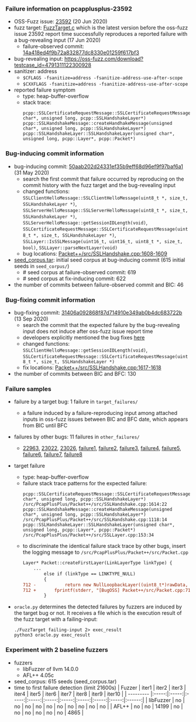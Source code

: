 ### Failure information on pcapplusplus-23592
- OSS-Fuzz issue: [23592](https://bugs.chromium.org/p/oss-fuzz/issues/detail?id=23592) (20 Jun 2020) 
- fuzz target: [FuzzTarget.c](https://github.com/seladb/PcapPlusPlus/blob/14a418ed4f9b72a832877dc8330e01259f617bf3/Tests/Fuzzers/FuzzTarget.cpp) which is the latest version before the oss-fuzz issue 23592 report time successfully reproduces a reported failure with a bug-revealing input (17 Jun 2020)
    - failure-observed commit: [14a418ed4f9b72a832877dc8330e01259f617bf3](https://github.com/seladb/PcapPlusPlus/commit/14a418ed4f9b72a832877dc8330e01259f617bf3) 
- bug-revealing input: https://oss-fuzz.com/download?testcase_id=4791311122300928
- sanitizer: address
    - `$CFLAGS -fsanitize=address -fsanitize-address-use-after-scope`
    - `$CXXFLAGS -fsanitize=address -fsanitize-address-use-after-scope`
- reported failure symptom 
    - type: heap-buffer-overflow  
    - stack trace:  
		```
		pcpp::SSLCertificateRequestMessage::SSLCertificateRequestMessage(unsigned char*, unsigned long, pcpp::SSLHandshakeLayer*)   
		pcpp::SSLHandshakeMessage::createHandhakeMessage(unsigned char*, unsigned long, pcpp::SSLHandshakeLayer*)   
		pcpp::SSLHandshakeLayer::SSLHandshakeLayer(unsigned char*, unsigned long, pcpp::Layer*, pcpp::Packet*)
		```

### Bug-inducing commit information
- bug-inducing commit: [50aab202d24331ef35b9eff68d96ef9f97baf6a1](https://github.com/seladb/PcapPlusPlus/commit/50aab202d24331ef35b9eff68d96ef9f97baf6a1) (31 May 2020)
    - search the first commit that failure occurred by reproducing on the commit history with the fuzz target and the bug-revealing input
    - changed functions: `SSLClientHelloMessage::SSLClientHelloMessage(uint8_t *, size_t, SSLHandshakeLayer *)`, `SSLServerHelloMessage::SSLServerHelloMessage(uint8_t *, size_t, SSLHandshakeLayer *)`, `SSLServerHelloMessage::getSessionIDLength(void)`, `SSLCertificateRequestMessage::SSLCertificateRequestMessage(uint8_t *, size_t, SSLHandshakeLayer *)`, `SSLLayer::IsSSLMessage(uint16_t, uint16_t, uint8_t *, size_t, bool)`, `SSLLayer::parseNextLayer(void)`
    - bug locations: [Packet++/src/SSLHandshake.cpp:1608-1609](https://github.com/seladb/PcapPlusPlus/commit/50aab202d24331ef35b9eff68d96ef9f97baf6a1#diff-1d3e491c3afd45f303781820cb09f1ac73284aa377e0ef11fc7571ea35da47e8R1608-R1609) 
- [seed_corpus.tar](https://drive.google.com/file/d/1Yi7X3PgsxJ3SPHN-49Cv6VVG_IWBjaKd/view?usp=sharing): initial seed corpus at bug-inducing commit (615 initial seeds in `seed_corpus/`)
	- \# seed corpus at failure-observed commit: 619
	- \# seed corpus at fix-inducing commit: 622
- the number of commits between failure-observed commit and BIC: 46

### Bug-fixing commit information
- bug-fixing commit: [31406a092868f87d714910e349ab0b4dc683722b](https://github.com/seladb/PcapPlusPlus/commit/31406a092868f87d714910e349ab0b4dc683722b) (13 Sep 2020)
    - search the commit that the expected failure by the bug-revealing input does not induce after oss-fuzz issue report time
    - developers explicitly mentioned the bug fixes [here](https://github.com/seladb/PcapPlusPlus/commit/31406a092868f87d714910e349ab0b4dc683722b)
    - changed functions: `SSLClientHelloMessage::getSessionIDLength(void)`, `SSLCertificateRequestMessage::SSLCertificateRequestMessage(uint8_t *, size_t, SSLHandshakeLayer *)`
    - fix locations: [Packet++/src/SSLHandshake.cpp:1617-1618](https://github.com/seladb/PcapPlusPlus/commit/50aab202d24331ef35b9eff68d96ef9f97baf6a1#diff-1d3e491c3afd45f303781820cb09f1ac73284aa377e0ef11fc7571ea35da47e8R1608-R1609) 
- the number of commits between BIC and BFC: 130

### Failure samples
- failure by a target bug: 1 failure in `target_failures/`
    - a failure induced by a failure-reproducing input among attached inputs in oss-fuzz issues between BIC and BFC date, which appears from BIC until BFC
- failures by other bugs: 11 failures in `other_failures/`
	- [22963](https://bugs.chromium.org/p/oss-fuzz/issues/detail?id=22963), [23022](https://bugs.chromium.org/p/oss-fuzz/issues/detail?id=23022), [23026](https://bugs.chromium.org/p/oss-fuzz/issues/detail?id=23026), [failure1](./other_failures/failure1), [failure2](./other_failures/failure2), [failure3](./other_failures/failure3), [failure4](./other_failures/failure4), [failure5](./other_failures/failure5), [failure6](./other_failures/failure6), [failure7](./other_failures/failure7), [failure8](./other_failures/failure8)

- target failure 
    - type: heap-buffer-overflow  
    - failure stack trace patterns for the expected failure:  
		```
		pcpp::SSLCertificateRequestMessage::SSLCertificateRequestMessage(unsigned char*, unsigned long, pcpp::SSLHandshakeLayer*) /src/PcapPlusPlus/Packet++/src/SSLHandshake.cpp:1614:22  
		pcpp::SSLHandshakeMessage::createHandhakeMessage(unsigned char*, unsigned long, pcpp::SSLHandshakeLayer*) /src/PcapPlusPlus/Packet++/src/SSLHandshake.cpp:1118:14  
		pcpp::SSLHandshakeLayer::SSLHandshakeLayer(unsigned char*, unsigned long, pcpp::Layer*, pcpp::Packet*) /src/PcapPlusPlus/Packet++/src/SSLLayer.cpp:153:34  
		```
	- to discriminate the identical failure stack trace by other bugs, insert the logging message to `/src/PcapPlusPlus/Packet++/src/Packet.cpp`  
		```diff
		Layer* Packet::createFirstLayer(LinkLayerType linkType) {
			...
				else if (linkType == LINKTYPE_NULL)
				{
		712 -			return new NullLoopbackLayer((uint8_t*)rawData, rawDataLen, this);
		712 +		fprintf(stderr, "[BugOSS] Packet++/src/Packet.cpp:712\n");	return new NullLoopbackLayer((uint8_t*)rawData, rawDataLen, this);
				}
		```		

- `oracle.py` determines the detected failures by fuzzers are induced by the target bug or not. It receives a file which is the execution result of the fuzz target with a failing-input:  
	```
	./FuzzTarget failing-input 2> exec_result
	python3 oracle.py exec_result
	```

### Experiment with 2 baseline fuzzers 
- fuzzers
    - libFuzzer of llvm 14.0.0
    - AFL++ 4.05c
- seed_corpus: 615 seeds (seed_corpus.tar)
- time to first failure detection (limit 21600s)
    |   Fuzzer  | iter1 | iter2 | iter3 | iter4 | iter5 | iter6 | iter7 | iter8 | iter9 | iter10 |
    | --------- |:-----:|:-----:|:-----:|:-----:|:-----:|:-----:|:-----:|:-----:|:-----:|:------:|
    | libFuzzer |   no  |   no  |   no  |   no  |   no  |   no  |   no  |   no  |   no  |    no  |
    |   AFL++   |   no  |   no  | 14199 |   no  |   no  |   no  |   no  |   no  |   no  |   4865 |

